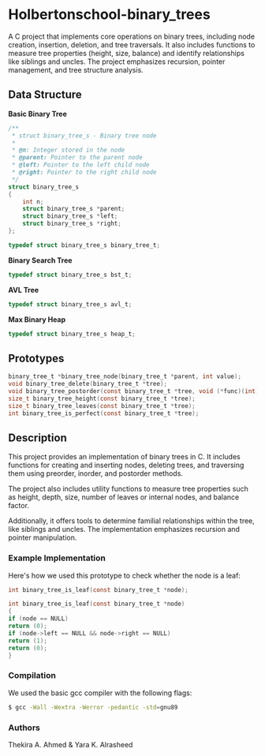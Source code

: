 # Holbertonschool-binary_trees

A C project that implements core operations on binary trees, including node creation, insertion, deletion, and tree traversals. It also includes functions to measure tree properties (height, size, balance) and identify relationships like siblings and uncles. The project emphasizes recursion, pointer management, and tree structure analysis.

## Data Structure
**Basic Binary Tree**
```c
/**
 * struct binary_tree_s - Binary tree node
 *
 * @n: Integer stored in the node
 * @parent: Pointer to the parent node
 * @left: Pointer to the left child node
 * @right: Pointer to the right child node
 */
struct binary_tree_s
{
    int n;
    struct binary_tree_s *parent;
    struct binary_tree_s *left;
    struct binary_tree_s *right;
};

typedef struct binary_tree_s binary_tree_t;
```
**Binary Search Tree**
```c
typedef struct binary_tree_s bst_t;
```
**AVL Tree**
```c
typedef struct binary_tree_s avl_t;
```
**Max Binary Heap**
```c
typedef struct binary_tree_s heap_t;
```

## Prototypes
```c
binary_tree_t *binary_tree_node(binary_tree_t *parent, int value);
void binary_tree_delete(binary_tree_t *tree);
void binary_tree_postorder(const binary_tree_t *tree, void (*func)(int));
size_t binary_tree_height(const binary_tree_t *tree);
size_t binary_tree_leaves(const binary_tree_t *tree);
int binary_tree_is_perfect(const binary_tree_t *tree);
```

## Description

This project provides an implementation of binary trees in C. 
It includes functions for creating and inserting nodes, deleting trees, and traversing them using preorder, inorder, and postorder methods. 

The project also includes utility functions to measure tree properties such as height, depth, size, number of leaves or internal nodes, and balance factor. 

Additionally, it offers tools to determine familial relationships within the tree, like siblings and uncles. 
The implementation emphasizes recursion and pointer manipulation.

### Example Implementation
Here's how we used this prototype to check whether the node is a leaf:
```c
int binary_tree_is_leaf(const binary_tree_t *node);
```

```c
int binary_tree_is_leaf(const binary_tree_t *node)
{
if (node == NULL)
return (0);
if (node->left == NULL && node->right == NULL)
return (1);
return (0);
}
```

### Compilation
We used the basic gcc compiler with the following flags:
```bash
$ gcc -Wall -Wextra -Werror -pedantic -std=gnu89
```

### Authors
Thekira A. Ahmed & Yara K. Alrasheed
